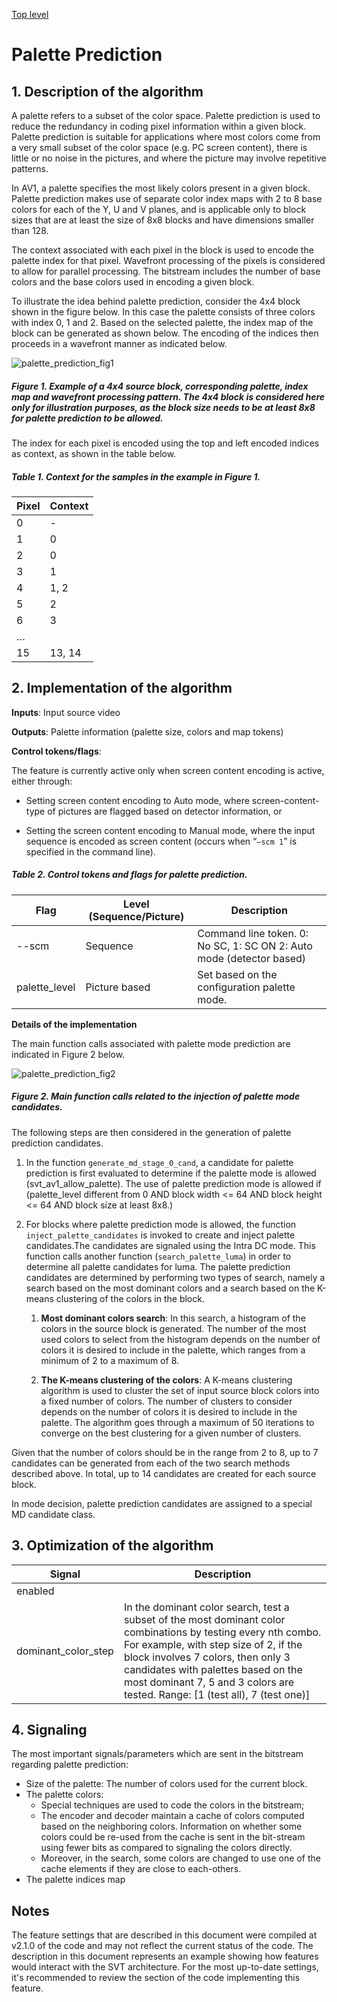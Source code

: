 [Top level](../README.md)

# Palette Prediction

## 1. Description of the algorithm

A palette refers to a subset of the color space. Palette prediction is
used to reduce the redundancy in coding pixel information within a given
block. Palette prediction is suitable for applications where most colors
come from a very small subset of the color space (e.g. PC screen
content), there is little or no noise in the pictures, and where the
picture may involve repetitive patterns.

In AV1, a palette specifies the most likely colors present in a given
block. Palette prediction makes use of separate color index maps with 2
to 8 base colors for each of the Y, U and V planes, and is applicable
only to block sizes that are at least the size of 8x8 blocks and have dimensions
smaller than 128.

The context associated with each pixel in the block is used to encode
the palette index for that pixel. Wavefront processing of the pixels is
considered to allow for parallel processing. The bitstream includes the
number of base colors and the base colors used in encoding a given
block.

To illustrate the idea behind palette prediction, consider the 4x4 block
shown in the figure below. In this case the palette consists of three
colors with index 0, 1 and 2. Based on the selected palette, the index
map of the block can be generated as shown below. The encoding of the
indices then proceeds in a wavefront manner as indicated below.

![palette_prediction_fig1](./img/palette_prediction_fig1.png)

##### Figure 1. Example of a 4x4 source block, corresponding palette, index map and wavefront processing pattern. The 4x4 block is considered here only for illustration purposes, as the block size needs to be at least 8x8 for palette prediction to be allowed.</p>


The index for each pixel is encoded using the top and left encoded
indices as context, as shown in the table below.

##### Table 1. Context for the samples in the example in Figure 1.


| **Pixel** | **Context** |
| --------- | ----------- |
| 0         | -           |
| 1         | 0           |
| 2         | 0           |
| 3         | 1           |
| 4         | 1, 2        |
| 5         | 2           |
| 6         | 3           |
| …         |             |
| 15        | 13, 14      |

## 2. Implementation of the algorithm

**Inputs**: Input source video

**Outputs**: Palette information (palette size, colors and map tokens)

**Control tokens/flags**:

The feature is currently active only when screen content encoding is active, either through:

- Setting screen content encoding to Auto mode, where screen-content-type of pictures are flagged based on detector information, or

- Setting the screen content encoding to Manual mode, where the input sequence is encoded as screen content (occurs when “```—scm 1```” is specified in the command line).


##### Table 2. Control tokens and flags for palette prediction.

| **Flag**      | **Level (Sequence/Picture)** | **Description**                                                                                                                        |
| ---           | ---                          | ---                                                                                                                                    |
| --scm         | Sequence                     | Command line token. 0: No SC, 1: SC ON 2: Auto mode (detector based)                                                                   |
| palette_level | Picture based                | Set based on the configuration palette mode.                                                                                           |


**Details of the implementation**

The main function calls associated with palette mode prediction are indicated in Figure 2 below.

![palette_prediction_fig2](./img/palette_prediction_fig2.png)

##### Figure 2. Main function calls related to the injection of palette mode candidates.

The following steps are then considered in the generation of palette prediction candidates.

1. In the function ```generate_md_stage_0_cand```, a candidate for palette prediction is
   first evaluated to determine if the palette mode is allowed (svt_av1_allow_palette).
   The use of palette prediction mode is allowed if (palette_level different from 0 AND block
   width <= 64 AND block height <= 64 AND block size at least 8x8.)

2. For blocks where palette prediction mode is allowed, the function ``` inject_palette_candidates``` is invoked to create and
   inject palette candidates.The candidates are signaled using the Intra DC mode. This function
   calls another function (```search_palette_luma```) in order to
   determine all palette candidates for luma. The palette prediction candidates are determined by performing two
   types of search, namely a search based on the most dominant colors and
   a search based on the K-means clustering of the colors in the block.

    1. **Most dominant colors search**: In this search, a histogram of the
       colors in the source block is generated. The number of the most used
       colors to select from the histogram depends on the number of colors it
       is desired to include in the palette, which ranges from a minimum of 2
       to a maximum of 8.

    2. **The K-means clustering of the colors**: A K-means clustering algorithm is used to
       cluster the set of input source block colors into a fixed number of colors.
       The number of clusters to consider depends on the number of colors it
       is desired to include in the palette. The algorithm goes through a
       maximum of 50 iterations to converge on the best clustering for a
       given number of clusters.

Given that the number of colors should be in the range from 2 to 8, up to
7 candidates can be generated from each of the two search methods described
above. In total, up to 14 candidates are created for each source
block.

In mode decision, palette prediction candidates are assigned to a special
MD candidate class.

## 3. Optimization of the algorithm

| **Signal**          | **Description**                                                                         |
| -----------------   | --------------------------------------------------------------------------------------- |
| enabled             |                                                                                         |
| dominant_color_step | In the dominant color search, test a subset of the most dominant color combinations by testing every nth combo. For example, with step size of 2, if the block involves 7 colors, then only 3 candidates with palettes based on the most dominant 7, 5 and 3 colors are tested. Range: [1 (test all), 7 (test one)]           |


## 4. **Signaling**

The most important signals/parameters which are sent in the bitstream
regarding palette prediction:
- Size of the palette: The number of colors used for the current
  block.
- The palette colors:
  - Special techniques are used to code the colors in the
    bitstream;
  - The encoder and decoder maintain a cache of colors computed
    based on the neighboring colors. Information on whether some
    colors could be re-used from the cache is sent in the bit-stream
    using fewer bits as compared to signaling the colors directly.
  - Moreover, in the search, some colors are changed to use one of
    the cache elements if they are close to each-others.
 - The palette indices map

## Notes

The feature settings that are described in this document were compiled at
v2.1.0 of the code and may not reflect the current status of the code. The
description in this document represents an example showing how features would
interact with the SVT architecture. For the most up-to-date settings, it's
recommended to review the section of the code implementing this feature.
